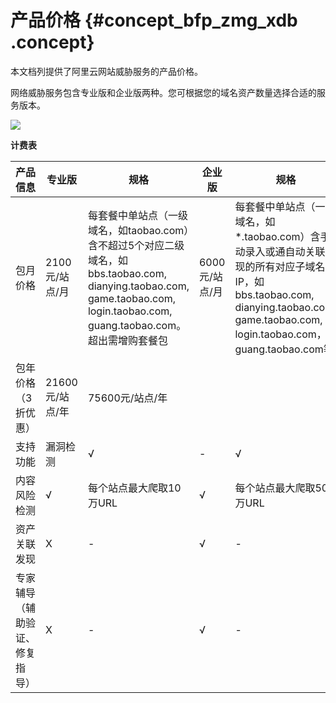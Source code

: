 # 产品价格 {#concept_bfp_zmg_xdb .concept}

本文档列提供了阿里云网站威胁服务的产品价格。

网络威胁服务包含专业版和企业版两种。您可根据您的域名资产数量选择合适的服务版本。

![](http://static-aliyun-doc.oss-cn-hangzhou.aliyuncs.com/assets/img/13731/153784246112557_zh-CN.png)

**计费表**

|产品信息|专业版|规格|企业版|规格|
|----|---|--|---|--|
|包月价格|2100元/站点/月|每套餐中单站点（一级域名，如taobao.com）含不超过5个对应二级域名，如bbs.taobao.com, dianying.taobao.com, game.taobao.com, login.taobao.com, guang.taobao.com。超出需增购套餐包|6000元/站点/月|每套餐中单站点（一级域名，如\*.taobao.com）含手动录入或通自动关联发现的所有对应子域名和IP，如bbs.taobao.com, dianying.taobao.com, game.taobao.com, login.taobao.com， guang.taobao.com等|
|包年价格（3折优惠）|21600元/站点/年|75600元/站点/年|
|支持功能|漏洞检测|√|-|√|-|
|内容风险检测|√|每个站点最大爬取10万URL|√|每个站点最大爬取50万URL|
|资产关联发现|X|-|√|-|
|专家辅导（辅助验证、修复指导）|X|-|√|-|

